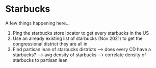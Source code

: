 # Starbucks
A few things happening here...
1) Ping the starbucks store locator to get every starbucks in the US
2) Use an already existing list of starbucks (Nov 2021) to get the congressional district they are all in
3) Find partisan lean of starbucks districts
--> does every CD have a starbucks?
--> avg density of starbucks
--> correlate density of starbucks to partisan lean

